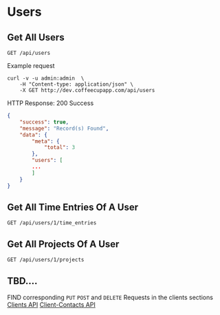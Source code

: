 # Users

## Get All Users

`GET /api/users`

Example request

```shell
curl -v -u admin:admin  \
	-H "Content-type: application/json" \
	-X GET http://dev.coffeecupapp.com/api/users
```

HTTP Response: 200 Success

```json
{
    "success": true,
    "message": "Record(s) Found",
    "data": {
        "meta": {
            "total": 3
        },
        "users": [
        ...
        ]
    }
}
```

## Get All Time Entries Of A User

`GET /api/users/1/time_entries`

## Get All Projects Of A User

`GET /api/users/1/projects`


## TBD....
FIND corresponding `PUT` `POST` and `DELETE` Requests in the clients sections
 [Clients API](http://git.reppa.net/coffeecup/api_docs/blob/master/Sections/Clients.md)
 [Client-Contacts API](http://git.reppa.net/coffeecup/api_docs/blob/master/Sections/Clients%20Contacts.md)